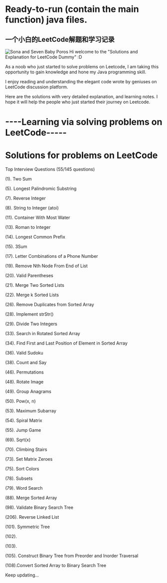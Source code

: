 # Ready-to-run (contain the main function) java files. 
一个小白的LeetCode解题和学习记录
---------------------------------------
![Sona and Seven Baby Poros](https://user-images.githubusercontent.com/43736431/59805827-e80d6680-92e1-11e9-9264-da11d73e4f9f.jpg)
Hi welcome to the "Solutions and Explanation for LeetCode Dummy" :D

As a noob who just started to solve problems on Leetcode, I am taking this
opportunity to gain knowledge and hone my Java programming skill.

I enjoy reading and understanding the elegant code wrote by geniuses on LeetCode discussion platform.

Here are the solutions with very detailed explanation, and learning notes. I hope it will help the people who just started their journey
on Leetcode.

#  ----Learning via solving problems on LeetCode-----
#  Solutions for problems on LeetCode
Top Interview Questions (55/145 questions)

(1). Two Sum

(5). Longest Palindromic Substring

(7). Reverse Integer

(8). String to Integer (atoi)

(11). Container With Most Water

(13). Roman to Integer

(14). Longest Common Prefix

(15). 3Sum

(17). Letter Combinations of a Phone Number

(19). Remove Nth Node From End of List

(20). Valid Parentheses

(21). Merge Two Sorted Lists

(22). Merge k Sorted Lists

(26). Remove Duplicates from Sorted Array

(28). Implement strStr()

(29). Divide Two Integers

(33). Search in Rotated Sorted Array

(34). Find First and Last Position of Element in Sorted Array

(36). Valid Sudoku

(38). Count and Say    

(46). Permutations  

(48). Rotate Image    

(49). Group Anagrams    

(50). Pow(x, n)   

(53). Maximum Subarray   

(54). Spiral Matrix    

(55).	Jump Game   

(69). Sqrt(x)    

(70). Climbing Stairs    

(73). Set Matrix Zeroes    

(75). Sort Colors    

(78). Subsets    

(79). Word Search    

(88). Merge Sorted Array    

(98). Validate Binary Search Tree    

(206). Reverse Linked List

(101). Symmetric Tree  

(102).

(103).

(105). Construct Binary Tree from Preorder and Inorder Traversal

(108).Convert Sorted Array to Binary Search Tree

Keep updating...
